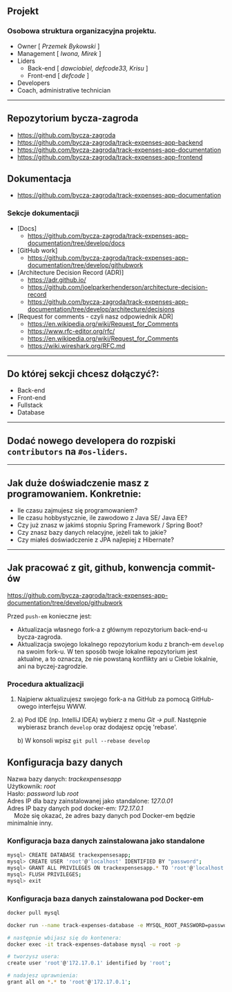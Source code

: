 
## Projekt

### Osobowa struktura organizacyjna projektu.
   - Owner [ _Przemek Bykowski_ ]
   - Management [ _Iwona, Mirek_ ]
   - Liders
     - Back-end [ _dawciobiel, defcode33, Krisu_ ]
     - Front-end [ _defcode_ ]
   - Developers
   - Coach, administrative technician

- - -

## Repozytorium bycza-zagroda

   - <https://github.com/bycza-zagroda>
   - <https://github.com/bycza-zagroda/track-expenses-app-backend>
   - <https://github.com/bycza-zagroda/track-expenses-app-documentation>
   - <https://github.com/bycza-zagroda/track-expenses-app-frontend>

## Dokumentacja

  - <https://github.com/bycza-zagroda/track-expenses-app-documentation>

### Sekcje dokumentacji

  - [Docs]
    - <https://github.com/bycza-zagroda/track-expenses-app-documentation/tree/develop/docs>
  - [GitHub work]
    - <https://github.com/bycza-zagroda/track-expenses-app-documentation/tree/develop/githubwork>
  - [Architecture Decision Record (ADR)]
    - <https://adr.github.io/>
    - <https://github.com/joelparkerhenderson/architecture-decision-record> 
    - <https://github.com/bycza-zagroda/track-expenses-app-documentation/tree/develop/architecture/decisions>
  - [Request for comments - czyli nasz odpowiednik ADR]
     - <https://en.wikipedia.org/wiki/Request_for_Comments>
     - <https://www.rfc-editor.org/rfc/>
     - <https://en.wikipedia.org/wiki/Request_for_Comments>
     - <https://wiki.wireshark.org/RFC.md>
- - -

## Do której sekcji chcesz dołączyć?:

   - Back-end
   - Front-end
   - Fullstack
   - Database
- - -

## Dodać nowego developera do rozpiski `contributors` na `#os-liders`.

- - -

## Jak duże doświadczenie masz z programowaniem. Konkretnie:

   - Ile czasu zajmujesz się programowaniem?
   - Ile czasu hobbystycznie, ile zawodowo z Java SE/ Java EE?
   - Czy już znasz w jakimś stopniu Spring Framework / Spring Boot?
   - Czy znasz bazy danych relacyjne, jeżeli tak to jakie?
   - Czy miałeś doświadczenie z JPA najlepiej z Hibernate?

- - -

## Jak pracować z git, github, konwencja commit-ów

<https://github.com/bycza-zagroda/track-expenses-app-documentation/tree/develop/githubwork>

Przed `push-em` konieczne jest:
   - Aktualizacja własnego fork-a z głównym repozytorium back-end-u bycza-zagroda.
   - Aktualizacja swojego lokalnego repozytorium kodu z branch-em `develop` na swoim fork-u.
W ten sposób twoje lokalne repozytorium jest aktualne, a to oznacza, że nie powstaną konflikty ani u Ciebie lokalnie,
     ani na byczej-zagrodzie. 

### Procedura aktualizacji

1. Najpierw aktualizujesz swojego fork-a na GitHub za pomocą GitHub-owego interfejsu WWW.
2. a) Pod IDE (np. IntelliJ IDEA) wybierz z menu _Git -> pull_. Następnie wybierasz branch `develop` oraz dodajesz 
   opcję 
   'rebase'.

   b) W konsoli wpisz `git pull --rebase develop`

## Konfiguracja bazy danych

Nazwa bazy danych: *trackexpensesapp*  
Użytkownik: *root*  
Hasło: *password* lub *root*  
Adres IP dla bazy zainstalowanej jako standalone: *127.0.01*  
Adres IP bazy danych pod docker-em: *172.17.0.1*  
&nbsp;&nbsp;&nbsp; Może się okazać, że adres bazy danych pod Docker-em będzie minimalnie inny.

### Konfiguracja baza danych zainstalowana jako standalone
```bash
mysql> CREATE DATABASE trackexpensesapp;
mysql> CREATE USER 'root'@'localhost' IDENTIFIED BY "password";
mysql> GRANT ALL PRIVILEGES ON trackexpensesapp.* TO 'root'@'localhost';
mysql> FLUSH PRIVILEGES;
mysql> exit
```

### Konfiguracja baza danych zainstalowana pod Docker-em
```bash
docker pull mysql

docker run --name track-expenses-database -e MYSQL_ROOT_PASSWORD=password -p 3308:3306 -d mysql

# następnie wbijasz się do kontenera:
docker exec -it track-expenses-database mysql -u root -p

# tworzysz usera:
create user 'root'@'172.17.0.1' identified by 'root';

# nadajesz uprawnienia:
grant all on *.* to 'root'@'172.17.0.1';
```
